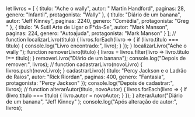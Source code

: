 let livros = [
  {
    titulo: "Ache o wally",
    autor: " Martin Handford",
    paginas: 28,
    genero: "Infantil",
    protagonista: "Wally"
  },
  {
    titulo: "Diário de um banana",
    autor: "Jeff Kinney",
    paginas: 2240,
    genero: "Comédia",
    protagonista: "Greg "
  },
  {
    titulo: "A Sutil Arte de Ligar o F*da-Se",
    autor: "Mark Manson",
    paginas: 224,
    genero: "Autoajuda",
    protagonista: "Mark Manson"
  }
];
//
function localizarLivro(titulo) {
  livros.forEach(livro => {
    if (livro.titulo === titulo) {
      console.log("Livro encontrado:", livro);
    }
  });
}
localizarLivro("Ache o wally ");
function removerLivro(titulo) {
  livros = livros.filter(livro => livro.titulo !== titulo);
}
removerLivro("Diário de um banana");
console.log("Depois de remover:", livros);
// 
function cadastrarLivro(novoLivro) {
  livros.push(novoLivro);
}
cadastrarLivro({
  titulo: "Percy Jackson e o Ladrão de Raios",
  autor: "Rick Riordan",
  paginas: 400,
  genero: "Fantasia",
  protagonista: "Percy Jackson"
});
console.log("Depois de cadastrar:", livros);
//
function alterarAutor(titulo, novoAutor) {
  livros.forEach(livro => {
    if (livro.titulo === titulo) {
      livro.autor = novoAutor;
    }
  });
}
alterarAutor("Diário de um banana", "Jeff Kinney"
);
console.log("Após alteração de autor:", livros);

